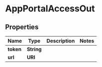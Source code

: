 

# AppPortalAccessOut


## Properties

Name | Type | Description | Notes
------------ | ------------- | ------------- | -------------
**token** | **String** |  | 
**url** | **URI** |  | 




